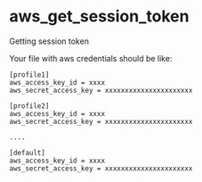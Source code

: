 # aws_get_session_token
Getting session token

Your file with aws credentials should be like:
```
[profile1]
aws_access_key_id = xxxx
aws_secret_access_key = xxxxxxxxxxxxxxxxxxxxxx

[profile2]
aws_access_key_id = xxxx
aws_secret_access_key = xxxxxxxxxxxxxxxxxxxxxx

....

[default]
aws_access_key_id = xxxx
aws_secret_access_key = xxxxxxxxxxxxxxxxxxxxxx
```

